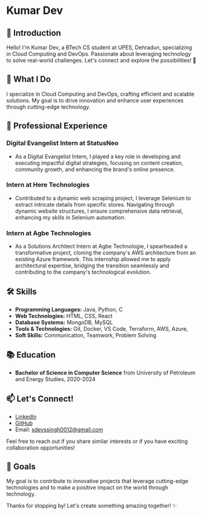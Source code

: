 # Kumar Dev

## 👋 Introduction
Hello! I'm Kumar Dev, a BTech CS student at UPES, Dehradun, specializing in Cloud Computing and DevOps. Passionate about leveraging technology to solve real-world challenges. Let's connect and explore the possibilities! 🚀

## 🚀 What I Do
I specialize in Cloud Computing and DevOps, crafting efficient and scalable solutions. My goal is to drive innovation and enhance user experiences through cutting-edge technology.

## 💼 Professional Experience
### Digital Evangelist Intern at StatusNeo
- As a Digital Evangelist Intern, I played a key role in developing and executing impactful digital strategies, focusing on content creation, community growth, and enhancing the brand's online presence. 

### Intern at Here Technologies
- Contributed to a dynamic web scraping project, I leverage Selenium to extract intricate details from specific stores. Navigating through dynamic website structures, I ensure comprehensive data retrieval, enhancing my skills in Selenium automation.
### Intern at Agbe Technologies
- As a Solutions Architect Intern at Agbe Technologie, I spearheaded a transformative project, cloning the company's AWS architecture from an existing Azure framework. This internship allowed me to apply architectural expertise, bridging the transition seamlessly and contributing to the company's technological evolution.
## 🛠️ Skills
- **Programming Languages:** Java, Python, C
- **Web Technologies:** HTML, CSS, React
- **Database Systems:** MongoDB, MySQL
- **Tools & Technologies:** Git, Docker, VS Code, Terraform, AWS, Azure,  
- **Soft Skills:** Communication, Teamwork, Problem Solving

## 📚 Education
- **Bachelor of Science in Computer Science** from University of Petroleum and Energy Studies, 2020-2024

## 📫 Let's Connect!
- [LinkedIn](https://www.linkedin.com/in/kumar-dev-120932197/)
- [GitHub](https://github.com/Dev2409)
- Email: sdevssingh0012@gmail.com

Feel free to reach out if you share similar interests or if you have exciting collaboration opportunities!

## 🎯 Goals
My goal is to contribute to innovative projects that leverage cutting-edge technologies and to make a positive impact on the world through technology.

Thanks for stopping by! Let's create something amazing together! ✨
